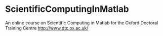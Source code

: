 # ScientificComputingInMatlab
An online course on Scientific Computing in Matlab for the Oxford Doctoral Training Centre http://www.dtc.ox.ac.uk/
